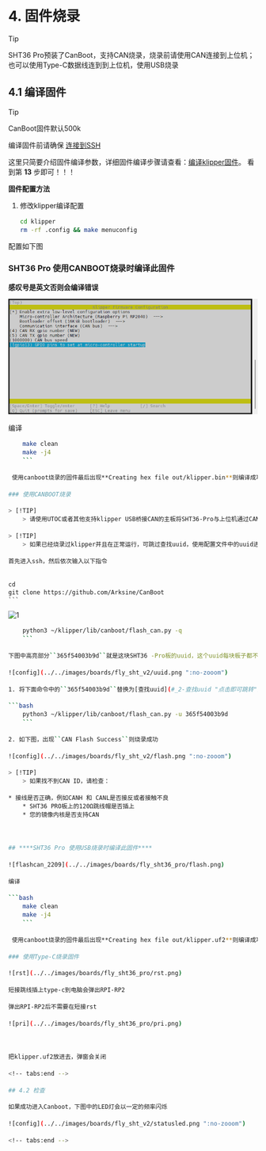 # 4. 固件烧录

> [!TIP]
> SHT36 Pro预装了CanBoot，支持CAN烧录，烧录前请使用CAN连接到上位机；也可以使用Type-C数据线连到到上位机，使用USB烧录

## 4.1 编译固件

> [!TIP]
> CanBoot固件默认500k

编译固件前请确保 [连接到SSH](/board/fly_pi/FLY_π_description5 "点击即可跳转")

这里只简要介绍固件编译参数，详细固件编译步骤请查看：[编译klipper固件](/board/fly_super8/firmware?id=_1-编译klipper固件 "点击即可跳转")。 看到第 **13** 步即可！！！

**固件配置方法**

1. 修改klipper编译配置

    ```bash
    cd klipper
    rm -rf .config && make menuconfig
    ```
    
配置如下图
    
<!-- tabs:start -->
    
### ****SHT36 Pro 使用CANBOOT烧录时编译此固件****
    
**感叹号是英文否则会编译错误**
    
![flansh](../../images/boards/fly_sht36_pro/flashcan.png)
    
编译
    
```bash
    make clean
    make -j4
    ```
    
 使用canboot烧录的固件最后出现**Creating hex file out/klipper.bin**则编译成功
    
### 使用CANBOOT烧录
    
> [!TIP]
    > 请使用UTOC或者其他支持klipper USB桥接CAN的主板将SHT36-Pro与上位机通过CAN总线连接
    
> [!TIP]
    > 如果已经烧录过klipper并且在正常运行，可跳过查找uuid，使用配置文件中的uuid进行烧录
    
首先进入ssh，然后依次输入以下指令
    
```
    cd
    git clone https://github.com/Arksine/CanBoot
    ```
    
![1](../../images/boards/fly_sht_v2/1.png)
    
```bash
    python3 ~/klipper/lib/canboot/flash_can.py -q
    ```
    
下图中高亮部分``365f54003b9d``就是这块SHT36 -Pro板的uuid，这个uuid每块板子都不一样。同一块HT36 -Pro板烧录固件后uuid是不会变的
    
![config](../../images/boards/fly_sht_v2/uuid.png ":no-zooom")
    
1. 将下面命令中的``365f54003b9d``替换为[查找uuid](#_2-查找uuid "点击即可跳转")中查找到的uuid
    
```bash
    python3 ~/klipper/lib/canboot/flash_can.py -u 365f54003b9d
    ```
    
2. 如下图，出现``CAN Flash Success``则烧录成功
    
![config](../../images/boards/fly_sht_v2/flash.png ":no-zooom")
    
> [!TIP]
    > 如果找不到CAN ID，请检查：
    
* 接线是否正确，例如CANH 和 CANL是否接反或者接触不良
    * SHT36 PRO板上的120Ω跳线帽是否插上
    * 您的镜像内核是否支持CAN
    

    
## ****SHT36 Pro 使用USB烧录时编译此固件****
    
![flashcan_2209](../../images/boards/fly_sht36_pro/flash.png)
    
编译
    
```bash
    make clean
    make -j4
    ```
    
 使用canboot烧录的固件最后出现**Creating hex file out/klipper.uf2**则编译成功
    
### 使用Type-C烧录固件
    
![rst](../../images/boards/fly_sht36_pro/rst.png)
    
短接跳线插上type-c到电脑会弹出RPI-RP2
    
弹出RPI-RP2后不需要在短接rst
    
![pri](../../images/boards/fly_sht36_pro/pri.png)
    

    
把klipper.uf2放进去，弹窗会关闭
    
<!-- tabs:end -->

## 4.2 检查

如果成功进入Canboot，下图中的LED灯会以一定的频率闪烁

![config](../../images/boards/fly_sht_v2/statusled.png ":no-zooom")

<!-- tabs:end -->
